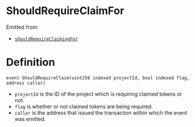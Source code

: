 # ShouldRequireClaimFor

Emitted from:

* [`shouldRequireClaimingFor`](../write/shouldrequireclaimingfor.md)

# Definition

```solidity
event ShouldRequireClaim(uint256 indexed projectId, bool indexed flag, address caller)
```

* `projectId` is the ID of the project which is requiring claimed tokens or not.
* `flag` is whether or not claimed tokens are being required.
* `caller` is the address that issued the transaction within which the event was emitted.
